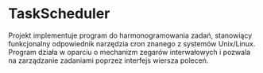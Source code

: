 # TaskScheduler
Projekt implementuje program do harmonogramowania zadań, stanowiący funkcjonalny odpowiednik narzędzia cron znanego z systemów Unix/Linux. Program działa w oparciu o mechanizm zegarów interwałowych i pozwala na zarządzanie zadaniami poprzez interfejs wiersza poleceń.
